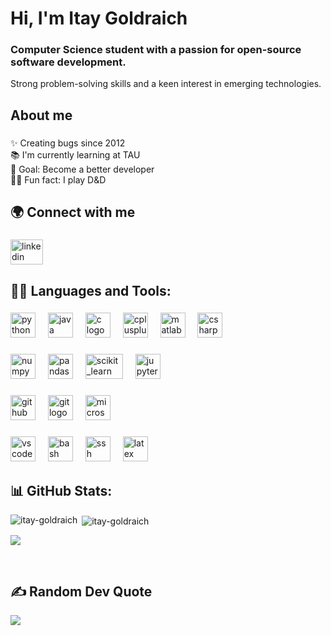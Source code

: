 # Hi, I'm Itay Goldraich

### Computer Science student with a passion for open-source software development.
Strong problem-solving skills and a keen interest in emerging technologies.

## About me

###

✨ Creating bugs since 2012 </br>
📚 I'm currently learning at TAU   </br>
🎯 Goal: Become a better developer  </br>
🧙‍♂️ Fun fact: I play D&D </br>

###

## 🌍 Connect with me

###

<div align="left">
  <a href="https://linkedin.com/in/itay-goldraich" target="_blank">
    <img src="https://raw.githubusercontent.com/maurodesouza/profile-readme-generator/master/src/assets/icons/social/linkedin/default.svg" width="52" height="40" alt="linkedin logo"  />
  </a>
</div>

###

## 👨‍💻 Languages and Tools:

###

<div align="left">
  <img src="https://cdn.jsdelivr.net/gh/devicons/devicon/icons/python/python-original.svg" height="40" alt="python logo"  />
  <img width="12" />
  <img src="https://cdn.jsdelivr.net/gh/devicons/devicon/icons/java/java-original.svg" height="40" alt="java logo"  />
  <img width="12" />
  <img src="https://cdn.jsdelivr.net/gh/devicons/devicon/icons/c/c-original.svg" height="40" alt="c logo"  />
  <img width="12" />
  <img src="https://cdn.jsdelivr.net/gh/devicons/devicon/icons/cplusplus/cplusplus-original.svg" height="40" alt="cplusplus logo"  />
  <img width="12" />
  <img src="https://cdn.jsdelivr.net/gh/devicons/devicon/icons/matlab/matlab-original.svg" height="40" alt="matlab logo"  />
  <img width="12" />
  <img src="https://cdn.jsdelivr.net/gh/devicons/devicon/icons/csharp/csharp-original.svg" height="40" alt="csharp logo"  />
</div>

###

<div align="left">
  <img src="https://cdn.jsdelivr.net/gh/devicons/devicon/icons/numpy/numpy-original.svg" height="40" alt="numpy logo"  />
  <img width="12" />
  <img src="https://cdn.jsdelivr.net/gh/devicons/devicon/icons/pandas/pandas-original-wordmark.svg" height="40" alt="pandas logo"  />
  <img width="12" />
  <img src="https://upload.wikimedia.org/wikipedia/commons/0/05/Scikit_learn_logo_small.svg"  width="60" height="40" alt="scikit_learn logo"  />
  <img width="12" />
  <img src="https://cdn.jsdelivr.net/gh/devicons/devicon/icons/jupyter/jupyter-original-wordmark.svg" height="40" alt="jupyter logo"  />
</div>

###

<div align="left">
  <img src="https://cdn.jsdelivr.net/gh/devicons/devicon/icons/github/github-original.svg" height="40" alt="github logo"  />
  <img width="12" />
  <img src="https://cdn.jsdelivr.net/gh/devicons/devicon/icons/git/git-original.svg" height="40"  alt="git logo"  />
  <img width="12" />
  <img src="https://cdn.jsdelivr.net/gh/devicons/devicon/icons/microsoftsqlserver/microsoftsqlserver-plain.svg" height="40" alt="microsoftsqlserver logo"  />
</div>

###

<div align="left">
  <img src="https://cdn.jsdelivr.net/gh/devicons/devicon/icons/vscode/vscode-original.svg" height="40" alt="vscode logo"  />
  <img width="12" />
  <img src="https://cdn.jsdelivr.net/gh/devicons/devicon/icons/bash/bash-original.svg" height="40" alt="bash logo"  />
  <img width="12" />
  <img src="https://cdn.jsdelivr.net/gh/devicons/devicon/icons/ssh/ssh-original.svg" height="40" alt="ssh logo"  />
  <img width="12" />
  <img src="https://cdn.jsdelivr.net/gh/devicons/devicon/icons/latex/latex-original.svg" height="40" alt="latex logo"  />
</div>

###

## 📊 GitHub Stats:

<p><img align="left" src="https://github-readme-stats-itay-goldraichs-projects.vercel.app/api/top-langs?username=itay-goldraich&show_icons=true&locale=en&layout=compact&rank_icon=github" alt="itay-goldraich" /> </p>
<p>&nbsp;<img align="center" src="https://github-readme-stats-itay-goldraichs-projects.vercel.app/api/?username=itay-goldraich&show_icons=true&locale=en&rank_icon=github" alt="itay-goldraich" /></p>
<p><img align="center" src="https://github-contributor-stats.vercel.app/api?username=itay-goldraich&theme=flat&combine_all_yearly_contributions=true&hide_contributor_rank=false&limit=5" /></p>
</br>

###

## ✍️ Random Dev Quote
<p><img align="center" src="https://quotes-github-readme.vercel.app/api?type=horizontal" /></p>









